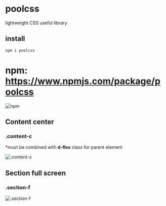# poolcss
lightweight CSS useful library 

## install 
`npm i poolcss`
# npm: https://www.npmjs.com/package/poolcss
![npm](https://upload.wikimedia.org/wikipedia/commons/thumb/d/db/Npm-logo.svg/1200px-Npm-logo.svg.png)



## Content center
### .content-c

*must be combined with **d-flex** class for parent element 

![.content-c](https://github.com/AvgustPol/poolcss/blob/master/Readme/Images/.content-c.png?raw=true)


## Section full screen
### .section-f

![.section-f](https://github.com/AvgustPol/poolcss/blob/master/Readme/Images/.section-f.png?raw=true)

